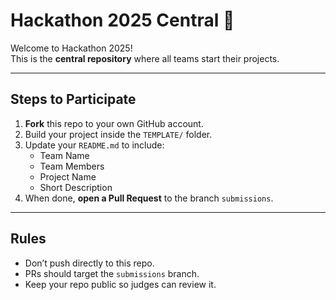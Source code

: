 # Hackathon 2025 Central 🚀

Welcome to Hackathon 2025!  
This is the **central repository** where all teams start their projects.

---

## Steps to Participate

1. **Fork** this repo to your own GitHub account.  
2. Build your project inside the `TEMPLATE/` folder.  
3. Update your `README.md` to include:
   - Team Name
   - Team Members
   - Project Name
   - Short Description
4. When done, **open a Pull Request** to the branch `submissions`.

---

## Rules

- Don’t push directly to this repo.
- PRs should target the `submissions` branch.
- Keep your repo public so judges can review it.

